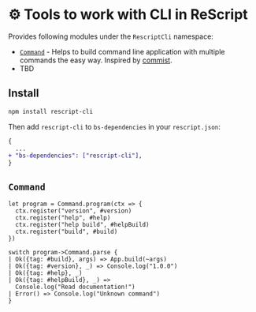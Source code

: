 # ⚙️ Tools to work with CLI in ReScript

Provides following modules under the `RescriptCli` namespace:

- [`Command`](#command) - Helps to build command line application with multiple commands the easy way. Inspired by [commist](https://github.com/mcollina/commist).
- TBD

## Install

```sh
npm install rescript-cli
```

Then add `rescript-cli` to `bs-dependencies` in your `rescript.json`:

```diff
{
  ...
+ "bs-dependencies": ["rescript-cli"],
}
```

## `Command`

```rescript
let program = Command.program(ctx => {
  ctx.register("version", #version)
  ctx.register("help", #help)
  ctx.register("help build", #helpBuild)
  ctx.register("build", #build)
})

switch program->Command.parse {
| Ok({tag: #build}, args) => App.build(~args)
| Ok({tag: #version}, _) => Console.log("1.0.0")
| Ok({tag: #help}, _)
| Ok({tag: #helpBuild}, _) =>
  Console.log("Read documentation!")
| Error() => Console.log("Unknown command")
}
```
